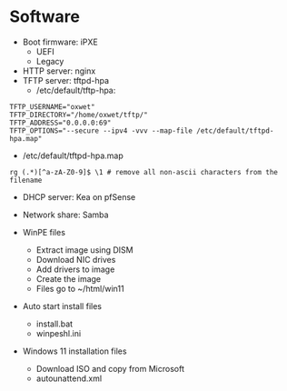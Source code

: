# Software
- Boot firmware: iPXE
  - UEFI
  - Legacy
- HTTP server: nginx
- TFTP server: tftpd-hpa
  - /etc/default/tftp-hpa:
```
TFTP_USERNAME="oxwet"
TFTP_DIRECTORY="/home/oxwet/tftp/"
TFTP_ADDRESS="0.0.0.0:69"
TFTP_OPTIONS="--secure --ipv4 -vvv --map-file /etc/default/tftpd-hpa.map"
```
  - /etc/default/tftpd-hpa.map
```
rg (.*)[^a-zA-Z0-9]$ \1 # remove all non-ascii characters from the filename
```

- DHCP server: Kea on pfSense
- Network share: Samba
- WinPE files
  - Extract image using DISM
  - Download NIC drives
  - Add drivers to image
  - Create the image
  - Files go to ~/html/win11

- Auto start install files
  - install.bat
  - winpeshl.ini

- Windows 11 installation files
  - Download ISO and copy from Microsoft
  - autounattend.xml
